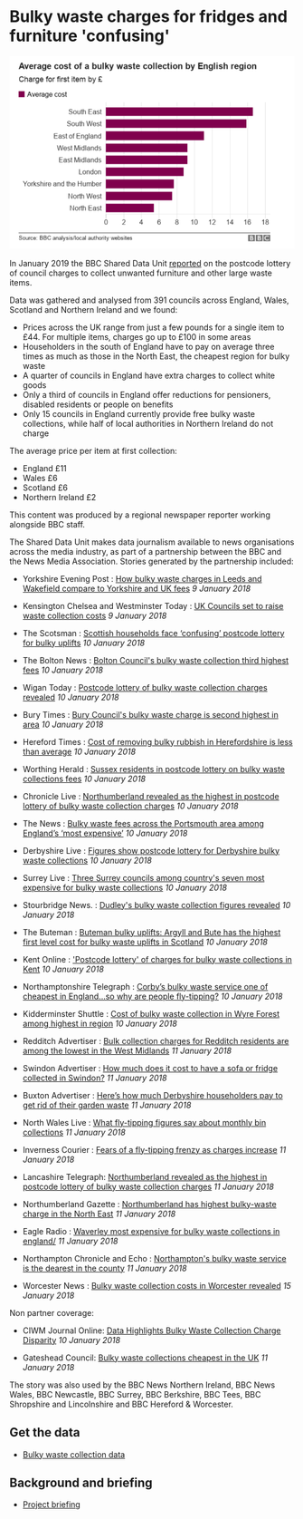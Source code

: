 # Bulky waste charges for fridges and furniture 'confusing'


![](https://raw.githubusercontent.com/BBC-Data-Unit/bulky-waste/master/Average%20cost%20of%20bulky%20waste%20collection%20Eng%20R.PNG)

In January 2019 the BBC Shared Data Unit [reported](https://www.bbc.co.uk/news/uk-46364689) on the postcode lottery of council charges to collect unwanted furniture and other large waste items.

Data was gathered and analysed from 391 councils across England, Wales, Scotland and Northern Ireland and we found:

* Prices across the UK range from just a few pounds for a single item to £44. For multiple items, charges go up to £100 in some areas
* Householders in the south of England have to pay on average three times as much as those in the North East, the cheapest region for bulky waste
* A quarter of councils in England have extra charges to collect white goods
* Only a third of councils in England offer reductions for pensioners, disabled residents or people on benefits
* Only 15 councils in England currently provide free bulky waste collections, while half of local authorities in Northern Ireland do not charge

The average price per item at first collection:
* England £11
* Wales £6
* Scotland £6
* Northern Ireland £2

This content was produced by a regional newspaper reporter working alongside BBC staff.

The Shared Data Unit makes data journalism available to news organisations across the media industry, as part of a partnership between the BBC and the News Media Association. Stories generated by the partnership included:

* Yorkshire Evening Post : [How bulky waste charges in Leeds and Wakefield compare to Yorkshire and UK fees](https://www.yorkshireeveningpost.co.uk/news/politics/how-bulky-waste-charges-in-leeds-and-wakefield-compare-to-yorkshire-and-uk-fees-1-9529197) *9 January 2018*

* Kensington Chelsea and Westminster Today : [UK Councils set to raise waste collection costs](http://www.kcwtoday.co.uk/2019/01/uk-councils-set-raise-waste-collection-costs/) *9 January 2018*

* The Scotsman : [Scottish households face ‘confusing’ postcode lottery for bulky uplifts](https://www.scotsman.com/news/politics/scottish-households-face-confusing-postcode-lottery-for-bulky-uplifts-1-4854250) *10 January 2018*

* The Bolton News : [Bolton Council's bulky waste collection third highest fees](https://www.theboltonnews.co.uk/news/17346297.bolton-councils-bulky-waste-collection-third-highest-fees/) *10 January 2018*

* Wigan Today : [Postcode lottery of bulky waste collection charges revealed](https://www.wigantoday.net/news/environment/postcode-lottery-of-bulky-waste-collection-charges-revealed-1-9529510) *10 January 2018*

* Bury Times : [Bury Council's bulky waste charge is second highest in area](https://www.burytimes.co.uk/news/17346458.bury-councils-bulky-waste-charge-is-second-highest-in-area/) *10 January 2018*

* Hereford Times : [Cost of removing bulky rubbish in Herefordshire is less than average](https://www.herefordtimes.com/news/17348129.cost-of-removing-bulky-rubbish-in-herefordshire-is-less-than-average/) *10 January 2018*

* Worthing Herald : [Sussex residents in postcode lottery on bulky waste collections fees](https://www.worthingherald.co.uk/news/politics/sussex-residents-in-postcode-lottery-on-bulky-waste-collections-fees-1-8763652) *10 January 2018*

* Chronicle Live : [Northumberland revealed as the highest in postcode lottery of bulky waste collection charges](https://www.chroniclelive.co.uk/news/north-east-news/northumberland-revealed-highest-postcode-lottery-15645284) *10 January 2018*

* The News : [Bulky waste fees across the Portsmouth area among England’s ‘most expensive’](https://www.chroniclelive.co.uk/news/north-east-news/northumberland-revealed-highest-postcode-lottery-15645284) *10 January 2018*

* Derbyshire Live : [Figures show postcode lottery for Derbyshire bulky waste collections](https://www.derbytelegraph.co.uk/news/derby-news/find-out-how-much-costs-2410268) *10 January 2018*

* Surrey Live : [Three Surrey councils among country's seven most expensive for bulky waste collections](https://www.getsurrey.co.uk/news/surrey-news/three-surrey-councils-among-countrys-15630301) *10 January 2018*

* Stourbridge News. : [Dudley's bulky waste collection figures revealed](https://www.stourbridgenews.co.uk/news/17339975.dudleys-bulky-waste-collection-figures-revealed/) *10 January 2018*

* The Buteman : [Buteman bulky uplifts: Argyll and Bute has the highest first level cost for bulky waste uplifts in Scotland](https://www.buteman.co.uk/news/buteman-bulky-uplifts-argyll-and-bute-has-the-highest-first-level-cost-for-bulky-waste-uplifts-in-scotland-1-4853426) *10 January 2018*

* Kent Online : ['Postcode lottery' of charges for bulky waste collections in Kent](https://www.kentonline.co.uk/kent/news/postcode-lottery-of-waste-removal-charges-196695/) *10 January 2018*

* Northamptonshire Telegraph : [Corby’s bulky waste service one of cheapest in England...so why are people fly-tipping?](https://www.northantstelegraph.co.uk/news/corby-s-bulky-waste-service-one-of-cheapest-in-england-so-why-are-people-fly-tipping-1-8764460) *10 January 2018*

* Kidderminster Shuttle : [Cost of bulky waste collection in Wyre Forest among highest in region](https://www.kidderminstershuttle.co.uk/news/17345931.cost-of-bulky-waste-collection-in-wyre-forest-among-highest-in-region/) *10 January 2018*

* Redditch Advertiser : [Bulk collection charges for Redditch residents are among the lowest in the West Midlands](https://www.redditchadvertiser.co.uk/news/17346013.bulk-collection-charges-for-redditch-residents-are-among-the-lowest-in-the-west-midlands/) *11 January 2018*

* Swindon Advertiser : [How much does it cost to have a sofa or fridge collected in Swindon?](https://www.swindonadvertiser.co.uk/news/17349727.how-much-does-it-cost-to-have-a-sofa-or-fridge-collected-in-swindon/) *11 January 2018*

* Buxton Advertiser : [Here’s how much Derbyshire householders pay to get rid of their garden waste](https://www.buxtonadvertiser.co.uk/news/here-s-how-much-derbyshire-householders-pay-to-get-rid-of-their-garden-waste-1-9533083) *11 January 2018*

* North Wales Live : [What fly-tipping figures say about monthly bin collections](https://www.dailypost.co.uk/news/north-wales-news/what-fly-tipping-figures-say-15664310) *11 January 2018*

* Inverness Courier : [Fears of a fly-tipping frenzy as charges increase](https://www.inverness-courier.co.uk/News/Fears-of-a-fly-tipping-frenzy-as-charges-increase-10012019.htm) *11 January 2018*

* Lancashire Telegraph: [Northumberland revealed as the highest in postcode lottery of bulky waste collection charges](https://www.lancashiretelegraph.co.uk/news/17350848.hyndburn-bucking-the-trend-over-bulky-waste-collection-charges/) *11 January 2018*

* Northumberland Gazette : [Northumberland has highest bulky-waste charge in the North East](https://www.northumberlandgazette.co.uk/news/northumberland-has-highest-bulky-waste-charge-in-the-north-east-1-9531752) *11 January 2018*

* Eagle Radio : [Waverley most expensive for bulky waste collections in england/](https://www.eagleradio.co.uk/news/local-news/2780390/waverley-most-expensive-for-bulky-waste-collections-in-england/) *11 January 2018*

* Northampton Chronicle and Echo : [Northampton's bulky waste service is the dearest in the county](https://www.northamptonchron.co.uk/news/northampton-s-bulky-waste-service-is-the-dearest-in-the-county-1-8767082) *11 January 2018*

* Worcester News : [Bulky waste collection costs in Worcester revealed](https://www.worcesternews.co.uk/news/17357929.bulky-waste-collection-costs-in-worcester-revealed/) *15 January 2018* 


Non partner coverage:

* CIWM Journal Online: [Data Highlights Bulky Waste Collection Charge Disparity](https://ciwm-journal.co.uk/data-highlights-bulky-waste-collection-charge-disparity/) *10 January 2018*

* Gateshead Council: [Bulky waste collections cheapest in the UK](https://www.gateshead.gov.uk/article/10736/Bulky-waste-collections-cheapest-in-the-UK) *11 January 2018*


The story was also used by the BBC News Northern Ireland, BBC News Wales, BBC Newcastle, BBC Surrey, BBC Berkshire, BBC Tees, BBC Shropshire and Lincolnshire and BBC Hereford & Worcester.


## Get the data

* [Bulky waste collection data](https://docs.google.com/spreadsheets/d/1JNyTd1DgtmJtQm6SptufhkavuFjmf2kNGK6w-vX0670/edit?usp=sharing)


## Background and briefing

* [Project briefing](https://docs.google.com/document/d/1GtkErUHxTe2bQOdJMygL5iWgZsxGqFJngSpMqzLPtCI/edit?usp=sharing)
